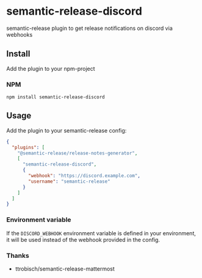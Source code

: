 # semantic-release-discord

semantic-release plugin to get release notifications on discord via webhooks

## Install

Add the plugin to your npm-project

### NPM

```shell
npm install semantic-release-discord
```

## Usage

Add the plugin to your semantic-release config:

```json
{
  "plugins": [
    "@semantic-release/release-notes-generator",
    [
      "semantic-release-discord",
      {
        "webhook": "https://discord.example.com",
        "username": "semantic-release"
      }
    ]
  ]
}
```

### Environment variable

If the ```DISCORD_WEBHOOK``` environment variable is defined in your environment,
it will be used instead of the webhook provided in the config.

### Thanks

- ttrobisch/semantic-release-mattermost